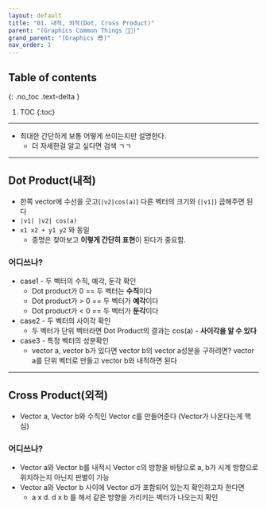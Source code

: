 ```yaml
---
layout: default
title: "01. 내적, 외적(Dot, Cross Product)"
parent: "(Graphics Common Things 🐱‍🏍)"
grand_parent: "(Graphics 😎)"
nav_order: 1
---
```


## Table of contents
{: .no_toc .text-delta }

1. TOC
{:toc}

---

* 최대한 간단하게 보통 어떻게 쓰이는지만 설명한다.
    * 더 자세한걸 알고 싶다면 검색 ㄱㄱ

---

## Dot Product(내적)

* 한쪽 vector에 수선을 긋고(`|v2|cos(a)`) 다른 벡터의 크기와 (`|v1|`) 곱해주면 된다
* `|v1| |v2| cos(a)`
* `x1 x2 + y1 y2` 와 동일 
    * 증명은 찾아보고 **이렇게 간단히 표현**이 된다가 중요함.

### 어디쓰나?

* case1 - 두 벡터의 수직, 예각, 둔각 확인
    * Dot product가 0 == 두 벡터는 **수직**이다
    * Dot product가 > 0 == 두 벡터가 **예각**이다
    * Dot product가 < 0 == 두 벡터가 **둔각**이다
* case2 - 두 벡터의 사이각 확인
    * 두 벡터가 단위 벡터라면 Dot Product의 결과는 cos(a) - **사이각을 알 수 있다**
* case3 - 특정 벡터의 성분확인
    * vector a, vector b가 있다면 vector b의 vector a성분을 구하려면? vector a를 단위 벡터로 만들고 vector b와 내적하면 된다

---

## Cross Product(외적)

* Vector a, Vector b와 수직인 Vector c를 만들어준다 (Vector가 나온다는게 핵심)

### 어디쓰나?

* Vector a와 Vector b를 내적시 Vector c의 방향을 바탕으로 a, b가 시계 방향으로 위치하는지 아닌지 판별이 가능
* Vector a와 Vector b 사이에 Vector d가 포함되어 있는지 확인하고자 한다면
    * a x d. d x b 를 해서 같은 방향을 가리키는 벡터가 나오는지 확인
